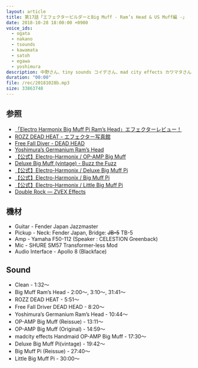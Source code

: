 ```yaml
---
layout: article
title: 第17話「エフェクタービルダーとBig Muff - Ram’s Head & US Muff編 -」
date: 2018-10-28 18:00:00 +0900
voice_ids:
  - ogata
  - nakano
  - tsounds
  - kawamata
  - satoh
  - egawa
  - yoshimura
description: 中野さん、tiny sounds コイデさん、mad city effects カワマタさん、Free Fall Diver 佐藤さん、sarapedals 江川さん、吉村さんの7人で、前回に引き続き Big Muff Ram's Head や OP-AMP Big Muff について試奏を交えながら話しました。
duration: "00:00"
file: /rec/20181028b.mp3
size: 33863748
---
```


## 参照
* [「Electro Harmonix Big Muff Pi Ram’s Head」エフェクターレビュー！](http://www.efmaniac.com/electro-harmonix-big-muff-pi-rams-head/)
* [ROZZ DEAD HEAT - エフェクター写真館](http://electricpartslibrary.hatenadiary.jp/entry/20120822/p1)
* [ Free Fall Diver - DEAD HEAD](https://twitter.com/Free_Fall_Diver/status/853953789878910976)
* [Yoshimura’s Germanium Ram’s Head](https://twitter.com/yoshiroudou/status/1007799815399337984)
* [【公式】Electro-Harmonix / OP-AMP Big Muff](https://kcmusic.jp/ehx/op-amp-big-muff.html)
* [Deluxe Big Muff (vintage) - Buzz the Fuzz](http://thetonebender.blogspot.com/2011/11/j-mascis-part-2.html)
* [【公式】Electro-Harmonix / Deluxe Big Muff Pi](https://kcmusic.jp/ehx/deluxe-big-muff-pi.html)
* [【公式】Electro-Harmonix / Big Muff Pi](https://kcmusic.jp/ehx/big-muff-pi.html)
* [【公式】Electro-Harmonix / Little Big Muff Pi](https://kcmusic.jp/ehx/little-big-muff-pi.html)
* [Double Rock — ZVEX Effects](https://www.zvex.com/products/double-rock-guitar-effects-pedal)

## 機材
* Guitar - Fender Japan Jazzmaster
* Pickup - Neck: Fender Japan, Bridge: <s>JB-5</s> TB-5
* Amp - Yamaha F50-112 (Speaker : CELESTION Greenback)
* Mic - SHURE SM57 Transformer-less Mod
* Audio Interface - Apollo 8 (Blackface)

## Sound
* Clean - 1:32〜
* Big Muff Ram’s Head  - 2:00〜, 3:10〜, 31:41〜
* ROZZ DEAD HEAT - 5:51〜
* Free Fall Driver DEAD HEAD - 8:20〜
* Yoshimura’s Germanium Ram’s Head - 10:44〜
* OP-AMP Big Muff (Reissue) - 13:11〜
* OP-AMP Big Muff (Original) - 14:59〜
* madcity effects Handmaid OP-AMP Big Muff - 17:30〜
* Deluxe Big Muff Pi(vintage) - 19:42〜
* Big Muff Pi (Reissue) - 27:40〜
* Little Big Muff Pi - 30:00〜
